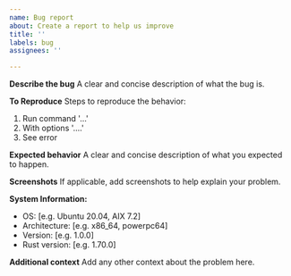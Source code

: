 ```yaml
---
name: Bug report
about: Create a report to help us improve
title: ''
labels: bug
assignees: ''

---
```


**Describe the bug**
A clear and concise description of what the bug is.

**To Reproduce**
Steps to reproduce the behavior:
1. Run command '...'
2. With options '....'
3. See error

**Expected behavior**
A clear and concise description of what you expected to happen.

**Screenshots**
If applicable, add screenshots to help explain your problem.

**System Information:**
 - OS: [e.g. Ubuntu 20.04, AIX 7.2]
 - Architecture: [e.g. x86_64, powerpc64]
 - Version: [e.g. 1.0.0]
 - Rust version: [e.g. 1.70.0]

**Additional context**
Add any other context about the problem here.